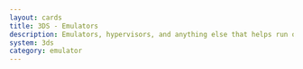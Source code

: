 ```yaml
---
layout: cards
title: 3DS - Emulators
description: Emulators, hypervisors, and anything else that helps run other apps
system: 3ds
category: emulator
---
```

